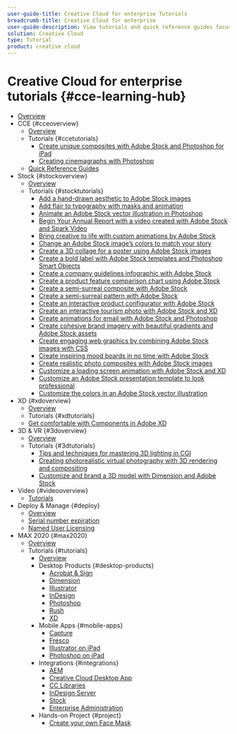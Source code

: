 ```yaml
---
user-guide-title: Creative Cloud for enterprise Tutorials
breadcrumb-title: Creative Cloud for enterprise
user-guide-description: View tutorials and quick reference guides focused on Creative Cloud for enterprise.
solution: Creative Cloud
type: Tutorial
product: creative cloud
---
```


# Creative Cloud for enterprise tutorials {#cce-learning-hub}

+ [Overview](overview.md)
+ CCE {#cceoverview}
  + [Overview](cce/overview-cce.md)
  + Tutorials {#ccetutorials}
    + [Create unique composites with Adobe Stock and Photoshop for iPad](cce/compositepsipad.md)
    + [Creating cinemagraphs with Photoshop](cce/cinemagraphps.md)
  + [Quick Reference Guides](quick-reference/overview-ref.md)
+ Stock {#stockoverview}
  + [Overview](stock/overview-stock.md)
  + Tutorials {#stocktutorials}
    + [Add a hand-drawn aesthetic to Adobe Stock images](stock/handdrawn.md)
    + [Add flair to typography with masks and animation](stock/flairtypography.md)
    + [Animate an Adobe Stock vector illustration in Photoshop](stock/animatevector.md)
    + [Begin Your Annual Report with a video created with Adobe Stock and Spark Video](stock/annualreport.md)
    + [Bring creative to life with custom animations by Adobe Stock](stock/customanimations.md)
    + [Change an Adobe Stock image’s colors to match your story](stock/changecolors.md)
    + [Create a 3D collage for a poster using Adobe Stock images](stock/collage.md)
    + [Create a bold label with Adobe Stock templates and Photoshop Smart Objects](stock/boldlabel.md)
    + [Create a company guidelines infographic with Adobe Stock](stock/infographic.md)
    + [Create a product feature comparison chart using Adobe Stock](stock/featurecomparison.md)
    + [Create a semi-surreal composite with Adobe Stock](stock/surrealcomposite.md)
    + [Create a semi-surreal pattern with Adobe Stock](stock/surrealpattern.md)
    + [Create an interactive product configurator with Adobe Stock](stock/productconfigurator.md)
    + [Create an interactive tourism photo with Adobe Stock and XD](stock/interactivetourismphoto.md)
    + [Create animations for email with Adobe Stock and Photoshop](stock/animationemail.md)
    + [Create cohesive brand imagery with beautiful gradients and Adobe Stock assets](stock/brandgradients.md)
    + [Create engaging web graphics by combining Adobe Stock images with CSS](stock/webgraphics.md)
    + [Create inspiring mood boards in no time with Adobe Stock](stock/moodboard.md)
    + [Create realistic photo composites with Adobe Stock images](stock/realisticcomposite.md)
    + [Customize a loading screen animation with Adobe Stock and XD](stock/loadingscreen.md)
    + [Customize an Adobe Stock presentation template to look professional](stock/presentationtemplate.md)
    + [Customize the colors in an Adobe Stock vector illustration](stock/customizecolors.md)
+ XD {#xdoverview}
  + [Overview](xd/overview-xd.md)
  + Tutorials {#xdtutorials}
   + [Get comfortable with Components in Adobe XD](xd/components.md)
+ 3D & VR {#3doverview}
  + [Overview](3di/overview-3di.md)
  + Tutorials {#3dtutorials}
    + [Tips and techniques for mastering 3D lighting in CGI](3di/mastering3dlighting.md)
    + [Creating photorealistic virtual photography with 3D rendering and compositing](3di/photorealistic.md)
    + [Customize and brand a 3D model with Dimension and Adobe Stock](3di/3ddimensionstock.md)
+ Video {#videooverview}
  + [Tutorials](dva/overview-dva.md)
+ Deploy & Manage {#deploy}
  + [Overview](deploy/overview-deploy.md)
  + [Serial number expiration](deploy/cceserial.md)
  + [Named User Licensing](deploy/nameduserlicensing.md)
+ MAX 2020 {#max2020}
  + [Overview](max2020/overview-max.md)
  + Tutorials {#tutorials}
    + [Overview](max2020/maxtutorials.md)
    + Desktop Products {#desktop-products}
      + [Acrobat & Sign](max2020/acrobat-sign.md)
      + [Dimension](max2020/dimension.md)
      + [Illustrator](max2020/illustrator.md)
      + [InDesign](max2020/indesign.md)
      + [Photoshop](max2020/photoshop.md)
      + [Rush](max2020/rush.md)
      + [XD](max2020/xd.md)
    + Mobile Apps {#mobile-apps}
      + [Capture](max2020/capture.md)
      + [Fresco](max2020/fresco.md)
      + [Illustrator on iPad](max2020/illustratoripad.md)
      + [Photoshop on iPad](max2020/photoshopipad.md)
    + Integrations {#integrations}
      + [AEM](max2020/aem.md)
      + [Creative Cloud Desktop App](max2020/creativeclouddesktopapp.md)
      + [CC Libraries](max2020/cclibraries.md)
      + [InDesign Server](max2020/indesignserver.md)
      + [Stock](max2020/stock.md)
      + [Enterprise Administration](max2020/enterprise.md)
    + Hands-on Project {#project}
      + [Create your own Face Mask](max2020/handsonproject.md)